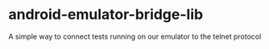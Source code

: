android-emulator-bridge-lib
===========================

A simple way to connect tests running on our emulator to the telnet protocol
